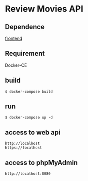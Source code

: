 # Review Movies API
## Dependence
[frontend](https://github.com/minhld99/React_Movie_Review)

## Requirement
Docker-CE 

## build
```
$ docker-compose build
```

## run
```
$ docker-compose up -d
```

## access to web api
```
http://localhost
https://localhost
```

## access to phpMyAdmin
```
http://localhost:8080
```
